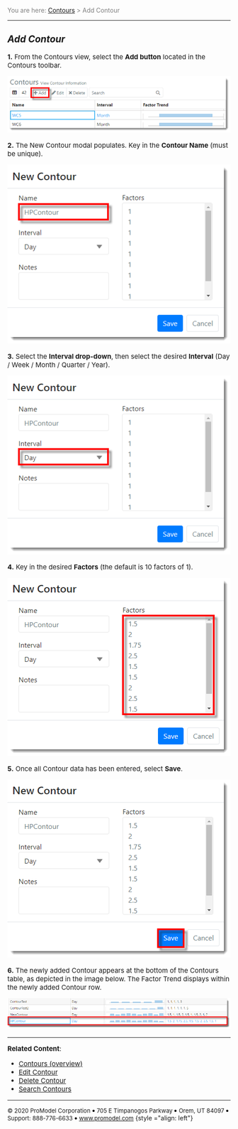﻿
<span style="color:grey">
<span style="font-size:14px">

You are here: [Contours](C:/_git/ProModelAutodeskEdition/PorfolioSimulator.Help/wwwroot/Help/Docs/Contours/Contours.md) > Add Contour

</span>
</span></span>

----
## _**Add Contour**_ 
<span style="font-size:15px">

**1.** From the Contours view, select the **Add button** located in the Contours toolbar.

![Add Contour](AddContour.png "Contours Table - Add Contour")

**2.** The New Contour modal populates. Key in the **Contour Name** (must be unique).

![Contour Name](ContourName.png "New Contour Modal - Name")

**3.** Select the **Interval drop-down**, then select the desired **Interval** (Day / Week / Month / Quarter / Year).

![Interval](Interval.png "New Contour Modal - Interval")

**4.** Key in the desired **Factors** (the default is 10 factors of 1). 

![Factors](Factors.png "New Contour Modal - Factors")

**5.** Once all Contour data has been entered, select **Save**.

![Save](SaveContour.png "New Contour Modal - Save")

**6.** The newly added Contour appears at the bottom of the Contours table, as depicted in the image below. The Factor Trend displays within the newly added Contour row.

![Updated Contours Table](UpdatedContoursTable.png "Updated Contours Table")

---

**Related Content**:
* [Contours (overview)](C:/_git/ProModelAutodeskEdition/PorfolioSimulator.Help/wwwroot/Help/Docs/Contours/Contours.md)
* [Edit Contour](C:/_git/ProModelAutodeskEdition/PorfolioSimulator.Help/wwwroot/Help/Docs/Contours/EditContour/EditContour.md)
* [Delete Contour](C:/_git/ProModelAutodeskEdition/PorfolioSimulator.Help/wwwroot/Help/Docs/Contours/DeleteContour/DeleteContour.md)
* [Search Contours](C:/_git/ProModelAutodeskEdition/PorfolioSimulator.Help/wwwroot/Help/Docs/Contours/SearchContours/SearchContours.md)

</span>

---

<span style="font-size:13px"> &copy; 2020 ProModel Corporation ![dot](Dot1.png) 705 E Timpanogos Parkway ![dot](Dot1.png) Orem, UT 84097 ![dot](Dot1.png) Support: 888-776-6633 ![dot](Dot1.png) www.promodel.com</span> {style ="align: left"}

